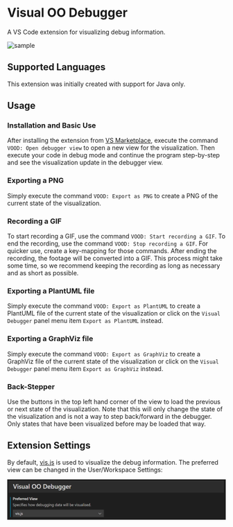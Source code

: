 # Visual OO Debugger

A VS Code extension for visualizing debug information.

![sample](./images/sample.gif)

## Supported Languages

This extension was initially created with support for Java only.

## Usage

### Installation and Basic Use

After installing the extension from [VS Marketplace](https://marketplace.visualstudio.com/items?itemName=GinoCardilloOST.visual-oo-debugger), execute the command `VOOD: Open debugger view` to open a new view for the visualization. Then execute your code in debug mode and continue the program step-by-step and see the visualization update in the debugger view.

### Exporting a PNG

Simply execute the command `VOOD: Export as PNG` to create a PNG of the current state of the visualization.

### Recording a GIF

To start recording a GIF, use the command `VOOD: Start recording a GIF`. To end the recording, use the command `VOOD: Stop recording a GIF`. For quicker use, create a key-mapping for those commands.
After ending the recording, the footage will be converted into a GIF. This process might take some time, so we recommend keeping the recording as long as necessary and as short as possible.

### Exporting a PlantUML file

Simply execute the command `VOOD: Export as PlantUML` to create a PlantUML file of the current state of the visualization
or click on the `Visual Debugger` panel menu item `Export as PlantUML` instead.

### Exporting a GraphViz file

Simply execute the command `VOOD: Export as GraphViz` to create a GraphViz file of the current state of the visualization
or click on the `Visual Debugger` panel menu item `Export as GraphViz` instead.

### Back-Stepper

Use the buttons in the top left hand corner of the view to load the previous or next state of the visualization. Note that this will only change the state of the visualization and is not a way to step back/forward in the debugger. Only states that have been visualized before may be loaded that way.

## Extension Settings

By default, [vis.js](https://visjs.org/) is used to visualize the debug information. The preferred view can be changed in the User/Workspace Settings:

![settings](./images/settings.png)
